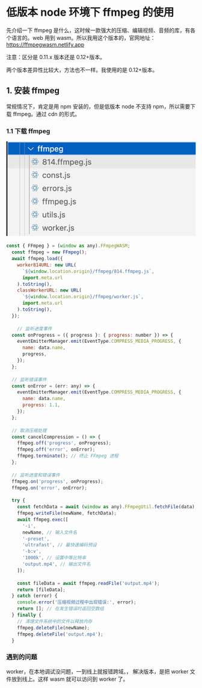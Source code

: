 # 低版本 node 环境下 ffmpeg 的使用

先介绍一下 ffmpeg 是什么，这时候一款强大的压缩、编辑视频、音频的库，有各个语言的。web 用到 wasm。所以我用这个版本的，官网地址：https://ffmpegwasm.netlify.app

注意：区分是 0.11.x 版本还是 0.12+版本。

两个版本差异性比较大，方法也不一样。我使用的是 0.12+版本。

## 1. 安装 ffmpeg

常规情况下，肯定是用 npm 安装的，但是低版本 node 不支持 npm，所以需要下载 ffmpeg。通过 cdn 的形式。

### 1.1 下载 ffmpeg

![ffmpeg 文件](image.png)

```js
const { FFmpeg } = (window as any).FFmpegWASM;
  const ffmpeg = new FFmpeg();
  await ffmpeg.load({
    worker814URL: new URL(
      `${window.location.origin}/ffmpeg/814.ffmpeg.js`,
      import.meta.url
    ).toString(),
    classWorkerURL: new URL(
      `${window.location.origin}/ffmpeg/worker.js`,
      import.meta.url
    ).toString(),
  });

    // 监听进度事件
  const onProgress = ({ progress }: { progress: number }) => {
    eventEmitterManager.emit(EventType.COMPRESS_MEDIA_PROGRESS, {
      name: data.name,
      progress,
    });
  };

  // 监听错误事件
  const onError = (err: any) => {
    eventEmitterManager.emit(EventType.COMPRESS_MEDIA_PROGRESS, {
      name: data.name,
      progress: 1.1,
    });
  };

  // 取消压缩处理
  const cancelCompression = () => {
    ffmpeg.off('progress', onProgress);
    ffmpeg.off('error', onError);
    ffmpeg.terminate(); // 终止 FFmpeg 进程
  };

  // 监听进度和错误事件
  ffmpeg.on('progress', onProgress);
  ffmpeg.on('error', onError);

  try {
    const fetchData = await (window as any).FFmpegUtil.fetchFile(data);
    ffmpeg.writeFile(newName, fetchData);
    await ffmpeg.exec([
      '-i',
      newName, // 输入文件名
      '-preset',
      'ultrafast', // 最快速编码预设
      '-b:v',
      '1000k', // 设置中等比特率
      'output.mp4', // 输出文件名
    ]);

    const fileData = await ffmpeg.readFile('output.mp4');
    return [fileData];
  } catch (error) {
    console.error('压缩视频过程中出现错误:', error);
    return []; // 在发生错误时返回空数组
  } finally {
    // 清理文件系统中的文件以释放内存
    ffmpeg.deleteFile(newName);
    ffmpeg.deleteFile('output.mp4');
  }
```

### 遇到的问题

worker，在本地调试没问题，一到线上就报错跨域。， 解决版本，是把 worker 文件放到线上。这样 wasm 就可以访问到 worker 了。
